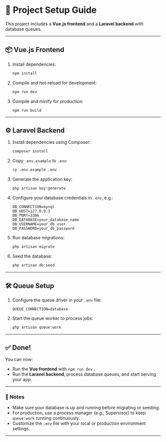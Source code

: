 


# 🚀 Project Setup Guide

This project includes a **Vue.js frontend** and a **Laravel backend** with database queues.

---

## 📦 Vue.js Frontend

1. Install dependencies:

   ```bash
   npm install
   ```

3. Compile and hot-reload for development:

   ```bash
   npm run dev
   ```

4. Compile and minify for production:

   ```bash
   npm run build
   ```

---

## ⚙️ Laravel Backend

1. Install dependencies using Composer:

   ```bash
   composer install
   ```

3. Copy `.env.example` to `.env`:

   ```bash
   cp .env.example .env
   ```

4. Generate the application key:

   ```bash
   php artisan key:generate
   ```

5. Configure your database credentials in `.env`, e.g.:

   ```
   DB_CONNECTION=mysql
   DB_HOST=127.0.0.1
   DB_PORT=3306
   DB_DATABASE=your_database_name
   DB_USERNAME=your_db_user
   DB_PASSWORD=your_db_password
   ```

6. Run database migrations:

   ```bash
   php artisan migrate
   ```

7. Seed the database:

   ```bash
   php artisan db:seed
   ```

---

## 🛠️ Queue Setup

1. Configure the queue driver in your `.env` file:

   ```
   QUEUE_CONNECTION=database
   ```

3. Start the queue worker to process jobs:

   ```bash
   php artisan queue:work
   ```

---

## ✅ Done!

You can now:

* Run the **Vue frontend** with `npm run dev` .
* Run the **Laravel backend**, process database queues, and start serving your app.

---

### 📌 Notes

* Make sure your database is up and running before migrating or seeding.
* For production, use a process manager (e.g., Supervisor) to keep `queue:work` running continuously.
* Customize the `.env` file with your local or production environment settings.

---
